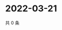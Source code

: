 # 2022-03-21

共 0 条

<!-- BEGIN WEIBO -->
<!-- 最后更新时间 Mon Mar 21 2022 10:48:21 GMT+0800 (China Standard Time) -->

<!-- END WEIBO -->
